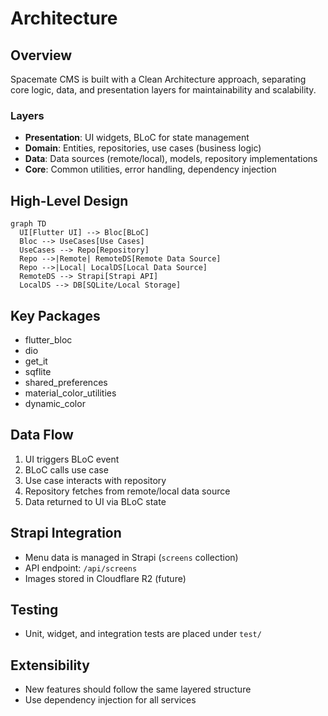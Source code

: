 # Architecture

## Overview
Spacemate CMS is built with a Clean Architecture approach, separating core logic, data, and presentation layers for maintainability and scalability.

### Layers
- **Presentation**: UI widgets, BLoC for state management
- **Domain**: Entities, repositories, use cases (business logic)
- **Data**: Data sources (remote/local), models, repository implementations
- **Core**: Common utilities, error handling, dependency injection

## High-Level Design
```mermaid
graph TD
  UI[Flutter UI] --> Bloc[BLoC]
  Bloc --> UseCases[Use Cases]
  UseCases --> Repo[Repository]
  Repo -->|Remote| RemoteDS[Remote Data Source]
  Repo -->|Local| LocalDS[Local Data Source]
  RemoteDS --> Strapi[Strapi API]
  LocalDS --> DB[SQLite/Local Storage]
```

## Key Packages
- flutter_bloc
- dio
- get_it
- sqflite
- shared_preferences
- material_color_utilities
- dynamic_color

## Data Flow
1. UI triggers BLoC event
2. BLoC calls use case
3. Use case interacts with repository
4. Repository fetches from remote/local data source
5. Data returned to UI via BLoC state

## Strapi Integration
- Menu data is managed in Strapi (`screens` collection)
- API endpoint: `/api/screens`
- Images stored in Cloudflare R2 (future)

## Testing
- Unit, widget, and integration tests are placed under `test/`

## Extensibility
- New features should follow the same layered structure
- Use dependency injection for all services
